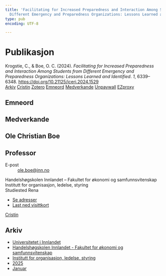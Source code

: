 ```yaml
---
title: 'Facilitating for Increased Preparedness and Interaction Among Students from
  Different Emergency and Preparedness Organizations: Lessons Learned and Identified'
type: pub
encoding: UTF-8

---
```

<h1>Publikasjon</h1>
<article id="csl-bib-container-IFCD76E3" class="csl-bib-container">
  <div class="csl-bib-body"> <div class="csl-entry">Krogstie, C., &#38; Boe, O. C. (2024). <i>Facilitating for Increased Preparedness and Interaction Among Students from Different Emergency and Preparedness Organizations: Lessons Learned and Identified</i>. <i>1</i>, 6339–6348. <a href="https://doi.org/10.21125/iceri.2024.1529">https://doi.org/10.21125/iceri.2024.1529</a></div> </div>
  <div class="csl-bib-buttons">
    <a href="#taxonomy-article-IFCD76E3" alt="archive" class="csl-bib-button">Arkiv</a>
    <a href="https://app.cristin.no/results/show.jsf?id=2345974" alt="Cristin" class="csl-bib-button">Cristin</a>
    <a href="http://zotero.org/groups/5881554/items/IFCD76E3" alt="Zotero" class="csl-bib-button">Zotero</a>
    <a href="#keywords-article-IFCD76E3" alt="keywords" class="csl-bib-button">Emneord</a>
    <a href="#contributors-article-IFCD76E3" alt="contributors" class="csl-bib-button">Medverkande</a>
    <a href="https://doi.org/10.21125/iceri.2024.1529" alt="Unpaywall" class="csl-bib-button">Unpaywall</a>
    <a href="https://doi.org/10.21125/iceri.2024.1529" alt="EZproxy" class="csl-bib-button">EZproxy</a>
  </div>
  <div id="csl-bib-meta-container-IFCD76E3"></div>
</article>
<div id="csl-bib-meta-IFCD76E3" class="csl-bib-meta">
  <article id="keywords-article-IFCD76E3" class="keywords-article">
    <h1>Emneord</h1>
    
  </article>
  <article id="contributors-article-IFCD76E3" class="contributors-article">
    <h1>Medverkande</h1>
    <div class="personas"> <div class="vrtx-hinn-person-card"> <div class="photo"> <i class="lar la-user-circle missing-person"></i> </div> <div class="info"> <hgroup><h1>Ole Christian Boe</h1> <h2>Professor</h2> </hgroup><dl> <dt>E-post</dt> <dd> <a href="mailto:ole.boe@inn.no">ole.boe@inn.no</a> </dd> </dl> <p> Handelshøgskolen Innlandet – Fakultet for økonomi og samfunnsvitenskap<br> Institutt for organisasjon, ledelse, styring<br> Studiested Rena </p> <ul class="vrtx-hinn-links"> <li><a href="https://www.inn.no/finn-en-ansatt/ole-boe.html#vrtx-hinn-addresses">Se adresser</a></li> <li><a href="https://www.inn.no/finn-en-ansatt/ole-boe.html?vrtx=vcf">Last ned visittkort</a></li> </ul> </div> </div> <a href="https://app.cristin.no/persons/show.jsf?id=603087" alt="Cristin URL" class="personas-cristin">Cristin</a> </div>
  </article>
  <article id="taxonomy-article-IFCD76E3" class="taxonomy-article">
    <h1>Arkiv</h1>
    <ul>
      <li>
        <a href="/nn/archive/?key=3DCRN523">Universitetet i Innlandet</a>
      </li>
      <li>
        <a href="/nn/archive/?key=DU8Q9LN9">Handelshøgskolen Innlandet - Fakultet for økonomi og samfunnsvitenskap</a>
      </li>
      <li>
        <a href="/nn/archive/?key=4LUWR3ZM">Institutt for organisasjon, ledelse, styring</a>
      </li>
      <li>
        <a href="/nn/archive/?key=UY24A2N9">2025</a>
      </li>
      <li>
        <a href="/nn/archive/?key=IZKXJSS6">Januar</a>
      </li>
    </ul>
  </article>
</div>

